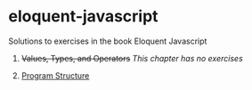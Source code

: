 # eloquent-javascript
Solutions to exercises in the book Eloquent Javascript

1. ~~Values, Types, and Operators~~ *This chapter has no exercises*

2. [Program Structure](./02-program-structure.md)
